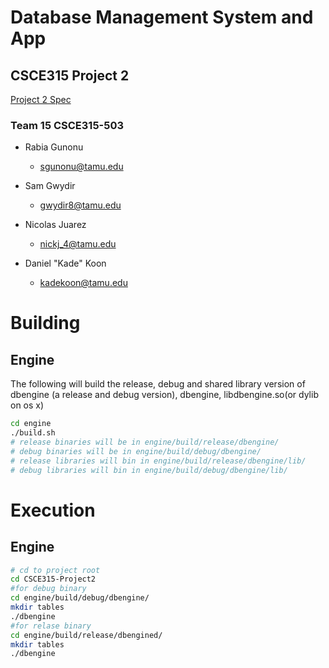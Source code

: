 # Database Management System and App
## CSCE315 Project 2

[Project 2 Spec](http://faculty.cse.tamu.edu/ritchey/courses/csce315/spring15/homework/project2.html)

### Team 15 CSCE315-503
* Rabia Gunonu
  * sgunonu@tamu.edu

* Sam Gwydir
  * gwydir8@tamu.edu

* Nicolas Juarez
  * nickj_4@tamu.edu

* Daniel "Kade" Koon
  * kadekoon@tamu.edu

# Building
## Engine
The following will build the release, debug and shared library version of dbengine (a release and debug version),
dbengine, libdbengine.so(or dylib on os x)
```bash
cd engine
./build.sh
# release binaries will be in engine/build/release/dbengine/
# debug binaries will be in engine/build/debug/dbengine/
# release libraries will bin in engine/build/release/dbengine/lib/
# debug libraries will bin in engine/build/debug/dbengine/lib/
```

# Execution
## Engine
```bash
# cd to project root
cd CSCE315-Project2
#for debug binary
cd engine/build/debug/dbengine/
mkdir tables
./dbengine
#for relase binary
cd engine/build/release/dbengined/
mkdir tables
./dbengine